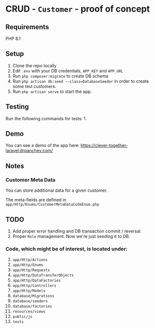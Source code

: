 # CRUD - `Customer` - proof of concept

## Requirements
PHP 8.1

## Setup
1. Clone the repo locally
2. Edit `.env` with your DB credentials, `APP_KEY` and `APP_URL`
3. Run `php composer:migrate` to create DB schema
4. Run `php artisan db:seed --class=DatabaseSeeder` in order to create some test customers.
5. Run `php artisan serve` to start the app.

## Testing
Run the following commands for tests:
1. 

## Demo
You can see a demo of the app here: https://clever-together-laravel.drpanchev.com/

## Notes

### Customer Meta Data
You can store additional data for a given customer. 

The meta-fields are defined in `app/Http/Enums/CustomerMetaDataCodeEnum.php`

## TODO
1. Add proper error handling and DB transaction commit / reversal.
2. Proper `Role` management. Now we're just seeding it to DB.

### Code, which might be of interest, is located under:
1. `app/Http/Actions`
2. `app/Http/Enums`
3. `app/Http/Requests`
4. `app/Http/DataTransferObjects`
5. `app/Http/DataFactories`
6. `app/Http/Controllers`
7. `app/Http/Models`
8. `database/Migrations`
9. `database/seeders`
10. `database/factories`
11. `resources/views`
12. `public/js`
13. `tests`
